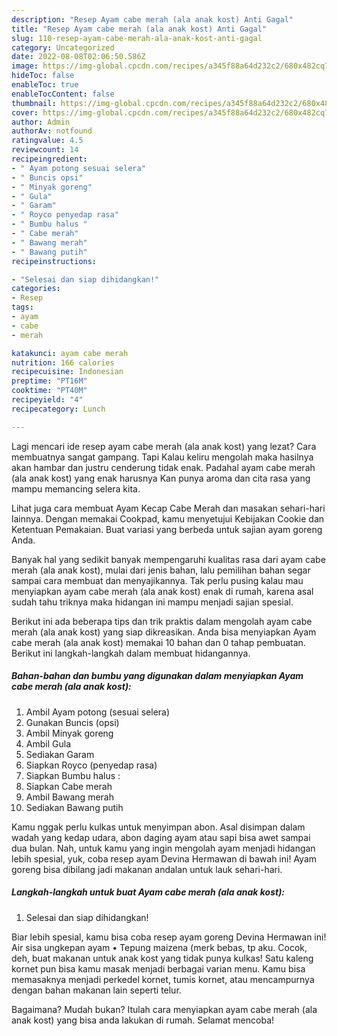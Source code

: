 ```yaml
---
description: "Resep Ayam cabe merah (ala anak kost) Anti Gagal"
title: "Resep Ayam cabe merah (ala anak kost) Anti Gagal"
slug: 110-resep-ayam-cabe-merah-ala-anak-kost-anti-gagal
category: Uncategorized
date: 2022-08-08T02:06:50.586Z
image: https://img-global.cpcdn.com/recipes/a345f88a64d232c2/680x482cq70/ayam-cabe-merah-ala-anak-kost-foto-resep-utama.jpg
hideToc: false
enableToc: true
enableTocContent: false
thumbnail: https://img-global.cpcdn.com/recipes/a345f88a64d232c2/680x482cq70/ayam-cabe-merah-ala-anak-kost-foto-resep-utama.jpg
cover: https://img-global.cpcdn.com/recipes/a345f88a64d232c2/680x482cq70/ayam-cabe-merah-ala-anak-kost-foto-resep-utama.jpg
author: Admin
authorAv: notfound
ratingvalue: 4.5
reviewcount: 14
recipeingredient:
- " Ayam potong sesuai selera"
- " Buncis opsi"
- " Minyak goreng"
- " Gula"
- " Garam"
- " Royco penyedap rasa"
- " Bumbu halus "
- " Cabe merah"
- " Bawang merah"
- " Bawang putih"
recipeinstructions:

- "Selesai dan siap dihidangkan!"
categories:
- Resep
tags:
- ayam
- cabe
- merah

katakunci: ayam cabe merah 
nutrition: 166 calories
recipecuisine: Indonesian
preptime: "PT16M"
cooktime: "PT40M"
recipeyield: "4"
recipecategory: Lunch

---
```



Lagi mencari ide resep ayam cabe merah (ala anak kost) yang lezat? Cara membuatnya sangat gampang. Tapi Kalau keliru mengolah maka hasilnya akan hambar dan justru cenderung tidak enak. Padahal ayam cabe merah (ala anak kost) yang enak harusnya Kan punya aroma dan cita rasa yang mampu memancing selera kita.


Lihat juga cara membuat Ayam Kecap Cabe Merah dan masakan sehari-hari lainnya. Dengan memakai Cookpad, kamu menyetujui Kebijakan Cookie dan Ketentuan Pemakaian. Buat variasi yang berbeda untuk sajian ayam goreng Anda.

Banyak hal yang sedikit banyak mempengaruhi kualitas rasa dari ayam cabe merah (ala anak kost), mulai dari jenis bahan, lalu pemilihan bahan segar sampai cara membuat dan menyajikannya. Tak perlu pusing kalau mau menyiapkan ayam cabe merah (ala anak kost) enak di rumah, karena asal sudah tahu triknya maka hidangan ini mampu menjadi sajian spesial.


Berikut ini ada beberapa tips dan trik praktis dalam mengolah ayam cabe merah (ala anak kost) yang siap dikreasikan. Anda bisa menyiapkan Ayam cabe merah (ala anak kost) memakai 10 bahan dan 0 tahap pembuatan. Berikut ini langkah-langkah dalam membuat hidangannya.

<!--inarticleads1-->

##### Bahan-bahan dan bumbu yang digunakan dalam menyiapkan Ayam cabe merah (ala anak kost):

1. Ambil  Ayam potong (sesuai selera)
1. Gunakan  Buncis (opsi)
1. Ambil  Minyak goreng
1. Ambil  Gula
1. Sediakan  Garam
1. Siapkan  Royco (penyedap rasa)
1. Siapkan  Bumbu halus :
1. Siapkan  Cabe merah
1. Ambil  Bawang merah
1. Sediakan  Bawang putih


Kamu nggak perlu kulkas untuk menyimpan abon. Asal disimpan dalam wadah yang kedap udara, abon daging ayam atau sapi bisa awet sampai dua bulan. Nah, untuk kamu yang ingin mengolah ayam menjadi hidangan lebih spesial, yuk, coba resep ayam Devina Hermawan di bawah ini! Ayam goreng bisa dibilang jadi makanan andalan untuk lauk sehari-hari. 

<!--inarticleads2-->

##### Langkah-langkah untuk buat Ayam cabe merah (ala anak kost):


1. Selesai dan siap dihidangkan!

Biar lebih spesial, kamu bisa coba resep ayam goreng Devina Hermawan ini! Air sisa ungkepan ayam • Tepung maizena (merk bebas, tp aku. Cocok, deh, buat makanan untuk anak kost yang tidak punya kulkas! Satu kaleng kornet pun bisa kamu masak menjadi berbagai varian menu. Kamu bisa memasaknya menjadi perkedel kornet, tumis kornet, atau mencampurnya dengan bahan makanan lain seperti telur. 

Bagaimana? Mudah bukan? Itulah cara menyiapkan ayam cabe merah (ala anak kost) yang bisa anda lakukan di rumah. Selamat mencoba!
